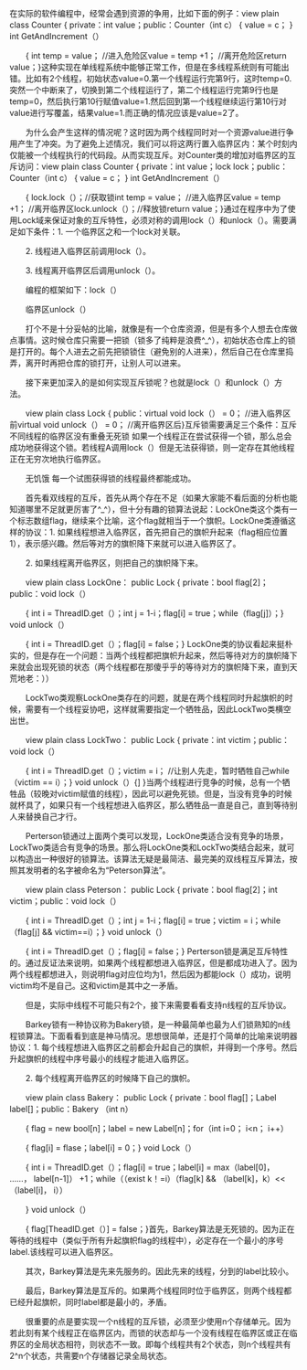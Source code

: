 在实际的软件编程中，经常会遇到资源的争用，比如下面的例子：view plain class Counter { private：int value；public：Counter（int c） { value = c； } int GetAndIncrement（）

　　{ int temp = value；      //进入危险区value = temp +1；       //离开危险区return value；}这种实现在单线程系统中能够正常工作，但是在多线程系统则有可能出错。比如有2个线程，初始状态value=0.第一个线程运行完第9行，这时temp=0.突然一个中断来了，切换到第二个线程运行了，第二个线程运行完第9行也是temp=0，然后执行第10行赋值value=1.然后回到第一个线程继续运行第10行对value进行写覆盖，结果value=1.而正确的情况应该是value=2了。

　　为什么会产生这样的情况呢？这时因为两个线程同时对一个资源value进行争用产生了冲突。为了避免上述情况，我们可以将这两行置入临界区内：某个时刻内仅能被一个线程执行的代码段。从而实现互斥。对Counter类的增加对临界区的互斥访问：view plain class Counter { private：int value；lock lock；public：Counter（int c） { value = c； } int GetAndIncrement（）

　　{ lock.lock（）；//获取锁int temp = value； //进入临界区value = temp +1； //离开临界区lock.unlock（）；//释放锁return value；}通过在程序中为了使用Lock域来保证对象的互斥特性，必须对称的调用lock（）和unlock（）。需要满足如下条件：1. 一个临界区之和一个lock对关联。

　　2. 线程进入临界区前调用lock（）。

　　3. 线程离开临界区后调用unlock（）。

　　编程的框架如下：lock（）

　　临界区unlock（）

　　打个不是十分妥帖的比喻，就像是有一个仓库资源，但是有多个人想去仓库做点事情。这时候仓库只需要一把锁（锁多了纯粹是浪费^_^），初始状态仓库上的锁是打开的。每个人进去之前先把锁锁住（避免别的人进来），然后自己在仓库里捣弄，离开时再把仓库的锁打开，让别人可以进来。

　　接下来更加深入的是如何实现互斥锁呢？也就是lock（）和unlock（）方法。

　　view plain class Lock { public：virtual void lock（） = 0； //进入临界区前virtual void unlock（） = 0； //离开临界区后}互斥锁需要满足三个条件：互斥   不同线程的临界区没有重叠无死锁  如果一个线程正在尝试获得一个锁，那么总会成功地获得这个锁。若线程A调用lock（）但是无法获得锁，则一定存在其他线程正在无穷次地执行临界区。

　　无饥饿  每一个试图获得锁的线程最终都能成功。

　　首先看双线程的互斥，首先从两个存在不足（如果大家能不看后面的分析也能知道哪里不足就更厉害了^_^），但十分有趣的锁算法说起：LockOne类这个类有一个标志数组flag，继续来个比喻，这个flag就相当于一个旗帜。LockOne类遵循这样的协议：1. 如果线程想进入临界区，首先把自己的旗帜升起来（flag相应位置1），表示感兴趣。然后等对方的旗帜降下来就可以进入临界区了。

　　2. 如果线程离开临界区，则把自己的旗帜降下来。

　　view plain class LockOne： public Lock { private：bool flag[2]；public：void lock（）

　　{ int i = ThreadID.get（）；int j = 1-i；flag[i] = true；while（flag[j]）；} void unlock（）

　　{ int i = ThreadID.get（）；flag[i] = false；} LockOne类的协议看起来挺朴实的，但是存在一个问题：当两个线程都把旗帜升起来，然后等待对方的旗帜降下来就会出现死锁的状态（两个线程都在那傻乎乎的等待对方的旗帜降下来，直到天荒地老：））

　　LockTwo类观察LockOne类存在的问题，就是在两个线程同时升起旗帜的时候，需要有一个线程妥协吧，这样就需要指定一个牺牲品，因此LockTwo类横空出世。

　　view plain class LockTwo： public Lock { private：int victim；public：void lock（）

　　{ int i = ThreadID.get（）；victim = i；                  //让别人先走，暂时牺牲自己while（victim == i）；} void unlock（）{] }当两个线程进行竞争的时候，总有一个牺牲品（较晚对victim赋值的线程），因此可以避免死锁。但是，当没有竞争的时候就杯具了，如果只有一个线程想进入临界区，那么牺牲品一直是自己，直到等待别人来替换自己才行。

　　Perterson锁通过上面两个类可以发现，LockOne类适合没有竞争的场景，LockTwo类适合有竞争的场景。那么将LockOne类和LockTwo类结合起来，就可以构造出一种很好的锁算法。该算法无疑是最简洁、最完美的双线程互斥算法，按照其发明者的名字被命名为“Peterson算法”。

　　view plain class Peterson： public Lock { private：bool flag[2]；int victim；public：void lock（）

　　{ int i = ThreadID.get（）；int j = 1-i；flag[i] = true；victim = i；while（flag[j] && victim==i）；} void unlock（）

　　{ int i = ThreadID.get（）；flag[i] = false；} Perterson锁是满足互斥特性的。通过反证法来说明，如果两个线程都想进入临界区，但是都成功进入了。因为两个线程都想进入，则说明flag对应位均为1，然后因为都能lock（）成功，说明victim均不是自己。这和victim是其中之一矛盾。

　　但是，实际中线程不可能只有2个，接下来需要看看支持n线程的互斥协议。

　　Barkey锁有一种协议称为Bakery锁，是一种最简单也最为人们锁熟知的n线程锁算法。下面看看到底是神马情况。思想很简单，还是打个简单的比喻来说明器协议：1. 每个线程想进入临界区之前都会升起自己的旗帜，并得到一个序号。然后升起旗帜的线程中序号最小的线程才能进入临界区。

　　2. 每个线程离开临界区的时候降下自己的旗帜。

　　view plain class Bakery： public Lock { private：bool flag[]；Label label[]；public：Bakery （int n）

　　{ flag = new bool[n]；label = new Label[n]；for（int i=0； i<n； i++）

　　{ flag[i] = flase；label[i]  =  0；} void Lock（）

　　{ int i = ThreadID.get（）；flag[i] = true；label[i] = max（label[0]， ……， label[n-1]） +1；while（（exist k！=i）（flag[k] && （label[k]，k）<<（label[i]， i））

　　} void unlock（）

　　{ flag[TheadID.get（）] = false；}首先，Barkey算法是无死锁的。因为正在等待的线程中（类似于所有升起旗帜flag的线程中），必定存在一个最小的序号label.该线程可以进入临界区。

　　其次，Barkey算法是先来先服务的。因此先来的线程，分到的label比较小。

　　最后，Barkey算法是互斥的。如果两个线程同时位于临界区，则两个线程都已经升起旗帜，同时label都是最小的，矛盾。

　　很重要的点是要实现一个n线程的互斥锁，必须至少使用n个存储单元。因为若此刻有某个线程正在临界区内，而锁的状态却与一个没有线程在临界区或正在临界区的全局状态相符，则状态不一致。即每个线程共有2个状态，则n个线程共有2^n个状态，共需要n个存储器记录全局状态。